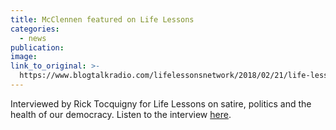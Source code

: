 ```yaml
---
title: McClennen featured on Life Lessons
categories: 
  - news
publication:
image:
link_to_original: >-
  https://www.blogtalkradio.com/lifelessonsnetwork/2018/02/21/life-lessons-with-sophia-mcclennan-is-satire-saving-our-nation
---
```


Interviewed by Rick Tocquigny for Life Lessons on satire, politics and the health of our democracy. Listen to the interview [here](https://www.blogtalkradio.com/lifelessonsnetwork/2018/02/21/life-lessons-with-sophia-mcclennan-is-satire-saving-our-nation).